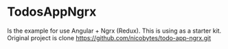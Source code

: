# TodosAppNgrx

Is the example for use Angular + Ngrx (Redux). This is using as a starter kit. Original project is clone https://github.com/nicobytes/todo-app-ngrx.git
